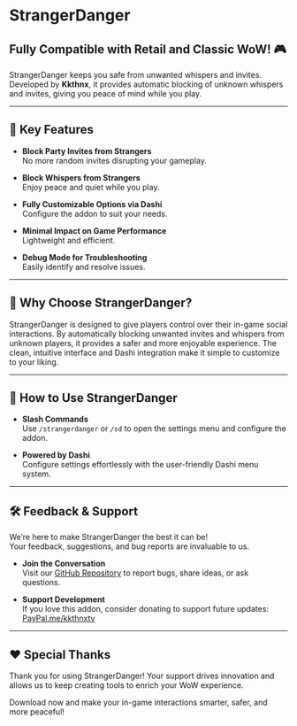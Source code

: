 # StrangerDanger

## Fully Compatible with **Retail** and **Classic WoW**! 🎮

StrangerDanger keeps you safe from unwanted whispers and invites. Developed by **Kkthnx**, it provides automatic blocking of unknown whispers and invites, giving you peace of mind while you play.

---

## 🌟 Key Features

- **Block Party Invites from Strangers**  
  No more random invites disrupting your gameplay.

- **Block Whispers from Strangers**  
  Enjoy peace and quiet while you play.

- **Fully Customizable Options via Dashi**  
  Configure the addon to suit your needs.

- **Minimal Impact on Game Performance**  
  Lightweight and efficient.

- **Debug Mode for Troubleshooting**  
  Easily identify and resolve issues.

---

## 📙 Why Choose StrangerDanger?

StrangerDanger is designed to give players control over their in-game social interactions. By automatically blocking unwanted invites and whispers from unknown players, it provides a safer and more enjoyable experience. The clean, intuitive interface and Dashi integration make it simple to customize to your liking.

---

## 🔧 How to Use StrangerDanger

- **Slash Commands**  
  Use `/strangerdanger` or `/sd` to open the settings menu and configure the addon.

- **Powered by Dashi**  
  Configure settings effortlessly with the user-friendly Dashi menu system.

---

## 🛠️ Feedback & Support

We’re here to make StrangerDanger the best it can be!  
Your feedback, suggestions, and bug reports are invaluable to us.

- **Join the Conversation**  
  Visit our [GitHub Repository](https://github.com/Kkthnx-Wow/StrangerDanger) to report bugs, share ideas, or ask questions.

- **Support Development**  
  If you love this addon, consider donating to support future updates:  
  [PayPal.me/kkthnxtv](https://www.paypal.com/paypalme/kkthnxtv)

---

## ❤️ Special Thanks  

Thank you for using StrangerDanger! Your support drives innovation and allows us to keep creating tools to enrich your WoW experience.

Download now and make your in-game interactions smarter, safer, and more peaceful!

